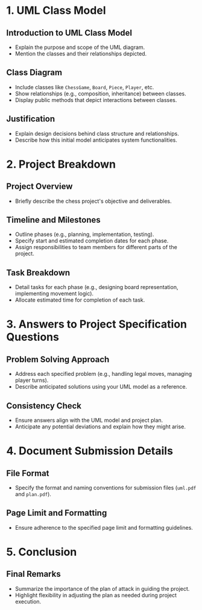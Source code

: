 # 1. UML Class Model
## Introduction to UML Class Model
 - Explain the purpose and scope of the UML diagram.
 - Mention the classes and their relationships depicted.

## Class Diagram
 - Include classes like `ChessGame`, `Board`, `Piece`, `Player`, etc.
 - Show relationships (e.g., composition, inheritance) between classes.
 - Display public methods that depict interactions between classes.

## Justification
 - Explain design decisions behind class structure and relationships.
 - Describe how this initial model anticipates system functionalities.

# 2. Project Breakdown
## Project Overview
 - Briefly describe the chess project's objective and deliverables.

## Timeline and Milestones
 - Outline phases (e.g., planning, implementation, testing).
 - Specify start and estimated completion dates for each phase.
 - Assign responsibilities to team members for different parts of the project.

## Task Breakdown
 - Detail tasks for each phase (e.g., designing board representation, implementing movement logic).
 - Allocate estimated time for completion of each task.

# 3. Answers to Project Specification Questions
## Problem Solving Approach
 - Address each specified problem (e.g., handling legal moves, managing player turns).
 - Describe anticipated solutions using your UML model as a reference.

## Consistency Check
 - Ensure answers align with the UML model and project plan.
 - Anticipate any potential deviations and explain how they might arise.

# 4. Document Submission Details
## File Format
 - Specify the format and naming conventions for submission files (`uml.pdf` and `plan.pdf`).

## Page Limit and Formatting
- Ensure adherence to the specified page limit and formatting guidelines.

# 5. Conclusion
## Final Remarks
 - Summarize the importance of the plan of attack in guiding the project.
 - Highlight flexibility in adjusting the plan as needed during project execution.
